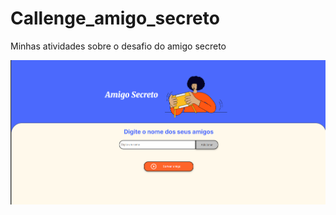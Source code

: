 # Callenge_amigo_secreto

Minhas atividades sobre o desafio do amigo secreto

![alt text](./assets/image.png)
